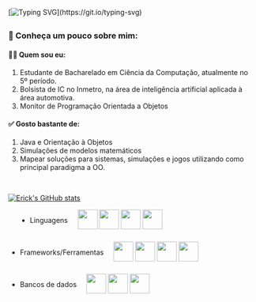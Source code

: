 [![Typing SVG](https://readme-typing-svg.herokuapp.com?font=Fira+Code&size=22&duration=6000&pause=1000&color=00F783&width=435&lines=Seja+bem-vindo+ao+meu+perfil!;Welcome+to+my+profile!)](https://git.io/typing-svg)
##

### 📌 Conheça um pouco sobre mim:

#### 👨‍💻 Quem sou eu:
1. Estudante de Bacharelado em Ciência da Computação, atualmente no 5º período.
2. Bolsista de IC no Inmetro, na área de inteligência artificial aplicada à área automotiva.
3. Monitor de Programação Orientada a Objetos

#### ✅ Gosto bastante de:
1. Java e Orientação à Objetos
2. Simulações de modelos matemáticos
3. Mapear soluções para sistemas, simulações e jogos utilizando como principal paradigma a OO.

<br>
  <div align="right">
  <div align="left">
    
  [![Erick's GitHub stats](https://github-readme-stats.vercel.app/api?username=erick1-618&show_icons=true&theme=merko&bg_color=00000000)](https://github.com/erick1-618/github-readme-stats)

  <div style="display: flex; gap: 20px; align-items: center; flex-wrap: wrap;"><br>
  
  <!-- Linguagens de Programação -->
  - Linguagens
  
  <div>
    <img height="40" src="https://cdn.jsdelivr.net/gh/devicons/devicon@latest/icons/java/java-original.svg"/>
    <img height="40" src="https://cdn.jsdelivr.net/gh/devicons/devicon@latest/icons/c/c-original.svg"/>
    <img height="40" src="https://cdn.jsdelivr.net/gh/devicons/devicon@latest/icons/python/python-original.svg"/>
    <img height="40" src="https://cdn.jsdelivr.net/gh/devicons/devicon@latest/icons/javascript/javascript-original.svg"/>
  </div>

  <!-- Frameworks -->

  - Frameworks/Ferramentas
  
  <div>
    <img height="40" src="https://cdn.jsdelivr.net/gh/devicons/devicon@latest/icons/spring/spring-original.svg"/>
    <img height="40" src="https://cdn.jsdelivr.net/gh/devicons/devicon@latest/icons/nodejs/nodejs-original.svg"/>
    <img height="40" src="https://cdn.jsdelivr.net/gh/devicons/devicon@latest/icons/insomnia/insomnia-original.svg"/>
    <img height="40" src="https://cdn.jsdelivr.net/gh/devicons/devicon@latest/icons/react/react-original.svg"/>
  </div>

  <!-- Bancos de Dados -->

  - Bancos de dados
  
  <div>
    <img height="40" src="https://cdn.jsdelivr.net/gh/devicons/devicon@latest/icons/mysql/mysql-original.svg"/>
    <img height="40" src="https://cdn.jsdelivr.net/gh/devicons/devicon@latest/icons/mongodb/mongodb-original.svg"/>
    <img height="40" src="https://cdn.jsdelivr.net/gh/devicons/devicon@latest/icons/postgresql/postgresql-original.svg"/>
  </div>

</div>
  </div>
</br>
